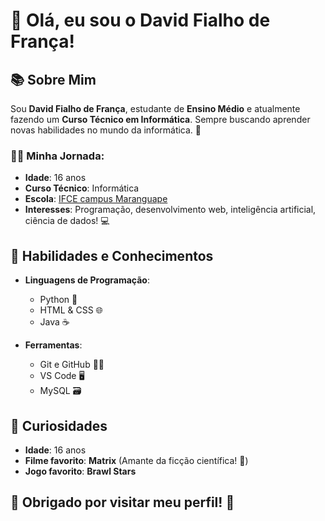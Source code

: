 # 👋 Olá, eu sou o David Fialho de França!

## 📚 Sobre Mim

Sou **David Fialho de França**, estudante de **Ensino Médio** e atualmente fazendo um **Curso Técnico em Informática**. Sempre buscando aprender novas habilidades no mundo da informática. 🚀

### 🧑‍💻 Minha Jornada:

- **Idade**: 16 anos
- **Curso Técnico**: Informática
- **Escola**: [IFCE campus Maranguape](#)
- **Interesses**: Programação, desenvolvimento web, inteligência artificial, ciência de dados! 💻
  

## 📖 Habilidades e Conhecimentos

- **Linguagens de Programação**:
  - Python 🐍
  - HTML & CSS 🌐
  - Java ☕
  
- **Ferramentas**:
  - Git e GitHub 🧑‍💻
  - VS Code 🖥️
  - MySQL 🗃️

## 📅 Curiosidades

- **Idade**: 16 anos
- **Filme favorito**: **Matrix** (Amante da ficção científica! 🚀)
- **Jogo favorito**: **Brawl Stars**

## 🎉 **Obrigado por visitar meu perfil!** 🎉
